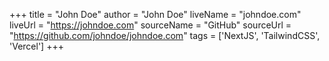 +++
title = "John Doe"
author = "John Doe"
liveName = "johndoe.com"
liveUrl = "https://johndoe.com"
sourceName = "GitHub"
sourceUrl = "https://github.com/johndoe/johndoe.com"
tags = ['NextJS', 'TailwindCSS', 'Vercel']
+++
